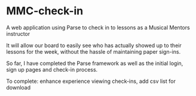 # MMC-check-in
A web application using Parse to check in to lessons as a Musical Mentors instructor

It will allow our board to easily see who has actually showed up to 
their lessons for the week, without the hassle of maintaining paper
sign-ins.

So far, I have completed the Parse framework as well as the
initial login, sign up pages and check-in process.

To complete: enhance experience viewing check-ins, add csv list for download
